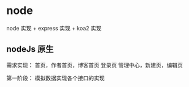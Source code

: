 # node
  node 实现 +  express 实现 + koa2 实现 
  
  ## nodeJs 原生 
需求实现：
首页，作者首页，博客首页
登录页
管理中心，新建页，编辑页

第一阶段：
模拟数据实现各个接口的实现
